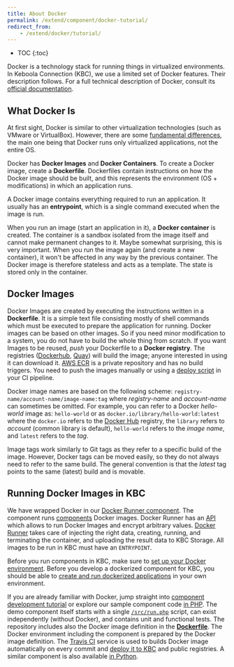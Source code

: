 ```yaml
---
title: About Docker
permalink: /extend/component/docker-tutorial/
redirect_from:
    - /extend/docker/tutorial/
---
```


* TOC
{:toc}

Docker is a technology stack for running things in virtualized environments. In Keboola Connection (KBC), we use a limited set of Docker features.
Their description follows. For a full technical description of Docker, consult its
[official documentation](https://docs.docker.com/).

## What Docker Is
At first sight, Docker is similar to other virtualization technologies (such as VMware or VirtualBox).
However, there are some [fundamental differences](https://docs.docker.com/engine/understanding-docker/),
the main one being that Docker runs only virtualized applications, not the entire OS.

Docker has **Docker Images** and **Docker Containers**. To create a Docker image, create a **Dockerfile**.
Dockerfiles contain instructions on how the Docker image should be built, and this represents the environment
(OS + modifications) in which an application runs.

A Docker image contains everything required to run an application. It usually has an **entrypoint**, which is
a single command executed when the image is run.

When you run an image (start an application in it), a **Docker container** is created. The container is a sandbox
isolated from the image itself and cannot make permanent changes to it. Maybe somewhat surprising, this is very important.
When you run the image again (and create a new container), it won't be affected in any way by the previous
container. The Docker image is therefore stateless and acts as a template. The state is stored only in the container.

## Docker Images
Docker Images are created by executing the instructions written in a **Dockerfile**. It is a simple text
file consisting mostly of shell commands which must be executed to prepare the application for running.
Docker images can be based on other images. So if
you need minor modification to a system, you do not have to build the whole thing from scratch. If you want Images to be
reused, *push* your Dockerfile to a **Docker registry**. The registries ([Dockerhub](https://hub.docker.com/),
[Quay](https://quay.io/)) will build the image; anyone interested in using it can download it.
[AWS ECR](https://aws.amazon.com/ecr/) is a private repository and has no build triggers. You need to push the images manually or
using a [deploy script](/extend/component/deployment/) in your CI pipeline.

Docker image names are based on the following scheme: `registry-name/account-name/image-name:tag` where _registry-name_
and _account-name_ can sometimes be omitted. For example, you can refer to a Docker _hello-world_ image as: `hello-world`
or as `docker.io/library/hello-world:latest`
where the `docker.io` refers to the [Docker Hub](https://hub.docker.com/) registry,
the `library` refers to _account_ (common library is default), `hello-world` refers to the _image name_,
and `latest` refers to the _tag_.

Image tags work similarly to Git tags as they refer to a specific build of the image. However, Docker tags can be moved
easily, so they do not always need to refer to the same build. The general convention is that the *latest*
tag points to the same (latest) build and is movable.

## Running Docker Images in KBC
We have wrapped Docker in our [Docker Runner component](/extend/docker-runner/). The component
runs [components](/extend/component/) Docker images. Docker Runner
has an [API](/extend/docker-runner/#api)
which allows to run Docker Images and encrypt arbitrary values.
[Docker Runner](/extend/docker-runner/) takes
care of injecting the right data, creating, running, and terminating the container, and uploading
the result data to KBC Storage. All images to be run in KBC must have an `ENTRYPOINT`.

Before you run components in KBC, make sure to
[set up your Docker environment](/extend/component/docker-tutorial/setup/).
Before you develop a dockerized component for KBC, you should be able to
[create and run dockerized applications](/extend/component/docker-tutorial/howto/) in your own environment.

If you are already familiar with Docker, jump straight into [component development tutorial](/component/tutorial/)
or explore our sample component code [in PHP](https://github.com/keboola/docker-demo-app).
The demo component itself starts with a single
[`/src/run.php`](https://github.com/keboola/docker-demo-app/blob/master/run.php) script,
can exist independently (without Docker), and contains unit and functional tests.
The repository includes also the Docker image definition in the
[**Dockerfile**](https://github.com/keboola/docker-demo-app/blob/master/Dockerfile). The Docker environment including the component
is prepared by the Docker image definition. The [Travis CI](https://docs.travis-ci.com/) service is used to builds Docker image automatically on every commit and
[deploy it to KBC](/extend/component/deployment/) and public registries.
A similar component is also available [in Python](https://github.com/keboola/python-custom-application-text-splitter).
